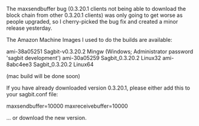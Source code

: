 The maxsendbuffer bug (0.3.20.1 clients not being able to download the block chain from other 0.3.20.1 clients) was only going to get
worse as people upgraded, so I cherry-picked the bug fix and created a minor release yesterday.

The Amazon Machine Images I used to do the builds are available:

  ami-38a05251   Sagbit-v0.3.20.2 Mingw    (Windows; Administrator password 'sagbit development')
  ami-30a05259   Sagbit_0.3.20.2 Linux32
  ami-8abc4ee3   Sagbit_0.3.20.2 Linux64

(mac build will be done soon)

If you have already downloaded version 0.3.20.1, please either add this to your sagbit.conf file:

  maxsendbuffer=10000
  maxreceivebuffer=10000

... or download the new version.
